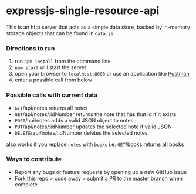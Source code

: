 # expressjs-single-resource-api

This is an http server that acts as a simple data store, backed by in-memory storage objects that can be found in `data.js`.

### Directions to run
1. run `npm install` from the command line
1. `npm start` will start the server
2. open your browser to `localhost:8000` or use an application like [Postman](https://www.getpostman.com/)
3. enter a possible call from below

### Possible calls with current data
- `GET`/api/notes returns all notes
- `GET`/api/notes/:idNumber returns the note that has that id if it exists
- `POST`/api/notes adds a valid JSON object to notes
- `PUT`/api/notes/:idNumber updates the selected note if valid JSON
- `DELETE`/api/notes/:idNumber deletes the selected notes

also works if you replace `notes` with `books` i.e. `GET`/books returns all books

### Ways to contribute
- Report any bugs or feature requests by opening up a new GitHub issue
- Fork this repo > code away > submit a PR to the master branch when complete
